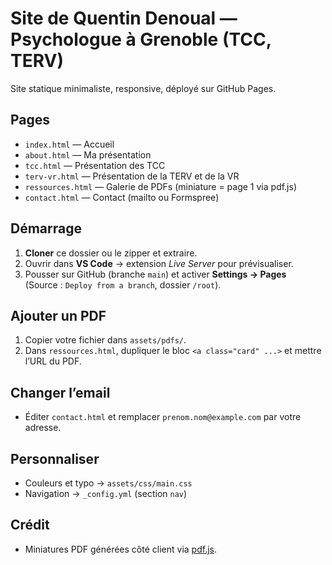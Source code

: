 
# Site de Quentin Denoual — Psychologue à Grenoble (TCC, TERV)

Site statique minimaliste, responsive, déployé sur GitHub Pages.

## Pages
- `index.html` — Accueil
- `about.html` — Ma présentation
- `tcc.html` — Présentation des TCC
- `terv-vr.html` — Présentation de la TERV et de la VR
- `ressources.html` — Galerie de PDFs (miniature = page 1 via pdf.js)
- `contact.html` — Contact (mailto ou Formspree)

## Démarrage
1. **Cloner** ce dossier ou le zipper et extraire.
2. Ouvrir dans **VS Code** → extension *Live Server* pour prévisualiser.
3. Pousser sur GitHub (branche `main`) et activer **Settings → Pages** (Source : `Deploy from a branch`, dossier `/root`).

## Ajouter un PDF
1. Copier votre fichier dans `assets/pdfs/`.
2. Dans `ressources.html`, dupliquer le bloc `<a class="card" ...>` et mettre l’URL du PDF.

## Changer l’email
- Éditer `contact.html` et remplacer `prenom.nom@example.com` par votre adresse.

## Personnaliser
- Couleurs et typo → `assets/css/main.css`
- Navigation → `_config.yml` (section `nav`)

## Crédit
- Miniatures PDF générées côté client via [pdf.js](https://mozilla.github.io/pdf.js/).
